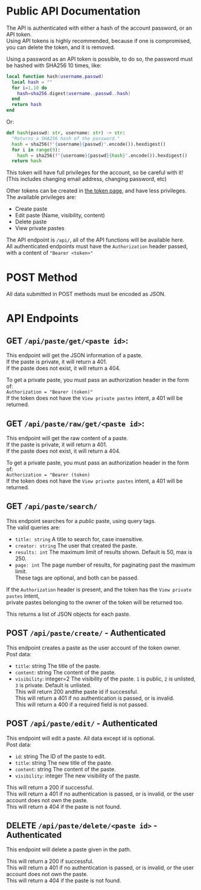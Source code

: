 # Public API Documentation
The API is authenticated with either a hash of the account password, or an API token.  
Using API tokens is highly recommended, because if one is compromised, you can delete the token, and it is removed.  

Using a password as an API token is possible, to do so, the password must be hashed with SHA256 10 times, like:  
```lua
local function hash(username,passwd)
  local hash = ""
  for i=1,10 do
    hash=sha256.digest(username..passwd..hash)
  end
  return hash
end
```
Or:  
```py
def hash(passwd: str, username: str) -> str:
  "Returns a SHA256 hash of the password."
  hash = sha256(f"{username}{passwd}".encode()).hexdigest()
  for i in range(9):
    hash = sha256(f"{username}{passwd}{hash}".encode()).hexdigest()
  return hash
```  
This token will have full privileges for the account, so be careful with it!  
(This includes changing email address, changing password, etc)  

Other tokens can be created in [the token page](), and have less privileges.  
The available privileges are:  
- Create paste  
- Edit paste (Name, visibility, content)  
- Delete paste  
- View private pastes  

The API endpoint is `/api/`, all of the API functions will be available here.  
All authenticated endpoints must have the `Authorization` header passed, with a content of `"Bearer <token>"`  

# POST Method  
All data submitted in POST methods must be encoded as JSON.  

# API Endpoints  
## GET `/api/paste/get/<paste id>`:  
  
  This endpoint will get the JSON information of a paste.  
  If the paste is private, it will return a 401.  
  If the paste does not exist, it will return a 404.  

  To get a private paste, you must pass an authorization header in the form of:  
  `Authorization = "Bearer (token)"`  
  If the token does not have the `View private pastes` intent, a 401 will be returned.  

## GET `/api/paste/raw/get/<paste id>`:  

  This endpoint will get the raw content of a paste.  
  If the paste is private, it will return a 401.  
  If the paste does not exist, it will return a 404.  
    
  To get a private paste, you must pass an authorization header in the form of:  
  `Authorization = "Bearer (token)`  
  If the token does not have the `View private pastes` intent, a 401 will be returned.  

## GET `/api/paste/search/`  
  
  This endpoint searches for a *public* paste, using query tags.  
  The valid queries are:  
  - `title: string` A title to search for, case insensitive.  
  - `creator: string` The user that created the paste.  
  - `results: int` The maximum limit of results shown. Default is 50, max is 250.  
  - `page: int` The page number of results, for paginating past the maximum limit.  
  These tags are optional, and both can be passed.

  If the `Authorization` header is present, and the token has the `View private pastes` intent,  
  private pastes belonging to the owner of the token will be returned too.

  This returns a list of JSON objects for each paste.  

## POST `/api/paste/create/` - **Authenticated**
  
  This endpoint creates a paste as the user account of the token owner.  
  Post data:  
  - `title`: string The title of the paste.  
  - `content`: string The content of the paste.
  - `visibility`: integer=2 The visibility of the paste. `1` is public, `2` is unlisted, `3` is private. Default is unlisted.  
  This will return 200 andthe paste id if successful.  
  This will return a 401 if no authentication is passed, or is invalid.  
  This will return a 400 if a required field is not passed.  

## POST `/api/paste/edit/` - **Authenticated**  
  
  This endpoint will edit a paste. All data except id is optional.  
  Post data:
  - `id`: string The ID of the paste to edit.  
  - `title`: string The new title of the paste.  
  - `content`: string The content of the paste.  
  - `visibility`: integer The new visibility of the paste.  

  This will return a 200 if successful.  
  This will return a 401 if no authentication is passed, or is invalid, or the user account does not own the paste.  
  This will return a 404 if the paste is not found.  

## DELETE `/api/paste/delete/<paste id>` - **Authenticated**  

  This endpoint will delete a paste given in the path.  

  This will return a 200 if successful.  
  This will return a 401 if no authentication is passed, or is invalid, or the user account does not own the paste.  
  This will return a 404 if the paste is not found.  